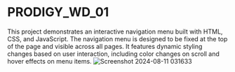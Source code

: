 # PRODIGY_WD_01
This project demonstrates an interactive navigation menu built with HTML, CSS, and JavaScript. The navigation menu is designed to be fixed at the top of the page and visible across all pages. It features dynamic styling changes based on user interaction, including color changes on scroll and hover effects on menu items.
![Screenshot 2024-08-11 031633](https://github.com/user-attachments/assets/481e33eb-04eb-4060-9f82-8120ede3bf53)
